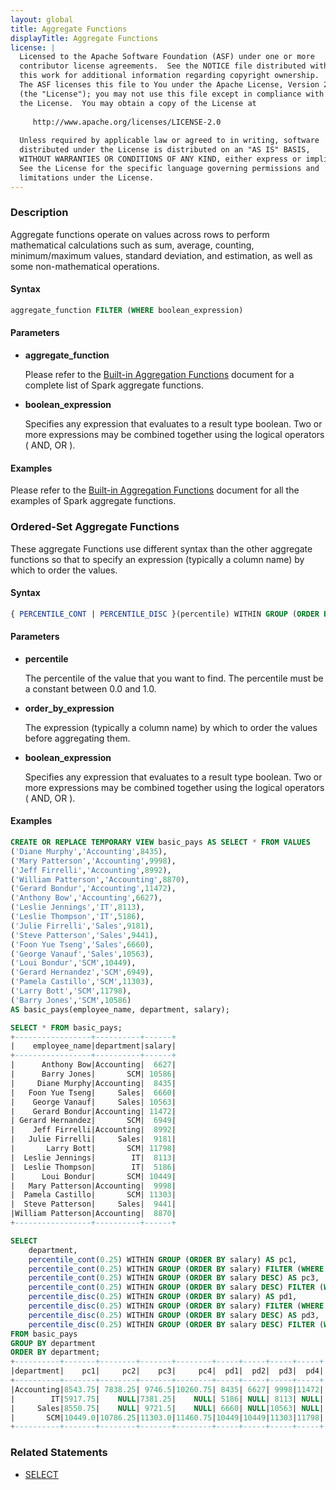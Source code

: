 ```yaml
---
layout: global
title: Aggregate Functions
displayTitle: Aggregate Functions
license: |
  Licensed to the Apache Software Foundation (ASF) under one or more
  contributor license agreements.  See the NOTICE file distributed with
  this work for additional information regarding copyright ownership.
  The ASF licenses this file to You under the Apache License, Version 2.0
  (the "License"); you may not use this file except in compliance with
  the License.  You may obtain a copy of the License at
 
     http://www.apache.org/licenses/LICENSE-2.0
 
  Unless required by applicable law or agreed to in writing, software
  distributed under the License is distributed on an "AS IS" BASIS,
  WITHOUT WARRANTIES OR CONDITIONS OF ANY KIND, either express or implied.
  See the License for the specific language governing permissions and
  limitations under the License.
---
```


### Description

Aggregate functions operate on values across rows to perform mathematical calculations such as sum, average, counting, minimum/maximum values, standard deviation, and estimation, as well as some non-mathematical operations.

#### Syntax

```sql
aggregate_function FILTER (WHERE boolean_expression)
```

#### Parameters

* **aggregate_function**

    Please refer to the [Built-in Aggregation Functions](sql-ref-functions-builtin.html#aggregate-functions) document for a complete list of Spark aggregate functions.

* **boolean_expression**

    Specifies any expression that evaluates to a result type boolean. Two or more expressions may be combined together using the logical operators ( AND, OR ).

#### Examples

Please refer to the [Built-in Aggregation Functions](sql-ref-functions-builtin.html#aggregate-functions) document for all the examples of Spark aggregate functions.

### Ordered-Set Aggregate Functions

These aggregate Functions use different syntax than the other aggregate functions so that to specify an expression (typically a column name) by which to order the values.

#### Syntax

```sql
{ PERCENTILE_CONT | PERCENTILE_DISC }(percentile) WITHIN GROUP (ORDER BY { order_by_expression [ ASC | DESC ] [ NULLS { FIRST | LAST } ] [ , ... ] }) FILTER (WHERE boolean_expression)
```

#### Parameters

* **percentile**

    The percentile of the value that you want to find. The percentile must be a constant between 0.0 and 1.0.

* **order_by_expression**

    The expression (typically a column name) by which to order the values before aggregating them.

* **boolean_expression**

    Specifies any expression that evaluates to a result type boolean. Two or more expressions may be combined together using the logical operators ( AND, OR ).

#### Examples

```sql
CREATE OR REPLACE TEMPORARY VIEW basic_pays AS SELECT * FROM VALUES
('Diane Murphy','Accounting',8435),
('Mary Patterson','Accounting',9998),
('Jeff Firrelli','Accounting',8992),
('William Patterson','Accounting',8870),
('Gerard Bondur','Accounting',11472),
('Anthony Bow','Accounting',6627),
('Leslie Jennings','IT',8113),
('Leslie Thompson','IT',5186),
('Julie Firrelli','Sales',9181),
('Steve Patterson','Sales',9441),
('Foon Yue Tseng','Sales',6660),
('George Vanauf','Sales',10563),
('Loui Bondur','SCM',10449),
('Gerard Hernandez','SCM',6949),
('Pamela Castillo','SCM',11303),
('Larry Bott','SCM',11798),
('Barry Jones','SCM',10586)
AS basic_pays(employee_name, department, salary);

SELECT * FROM basic_pays;
+-----------------+----------+------+
|    employee_name|department|salary|
+-----------------+----------+------+
|      Anthony Bow|Accounting|	6627|
|      Barry Jones|       SCM| 10586|
|     Diane Murphy|Accounting|	8435|
|   Foon Yue Tseng|     Sales|	6660|
|    George Vanauf|     Sales| 10563|
|    Gerard Bondur|Accounting| 11472|
| Gerard Hernandez|       SCM|	6949|
|    Jeff Firrelli|Accounting|	8992|
|   Julie Firrelli|     Sales|	9181|
|       Larry Bott|       SCM| 11798|
|  Leslie Jennings|        IT|	8113|
|  Leslie Thompson|        IT|	5186|
|      Loui Bondur|       SCM| 10449|
|   Mary Patterson|Accounting|	9998|
|  Pamela Castillo|       SCM| 11303|
|  Steve Patterson|     Sales|	9441|
|William Patterson|Accounting|	8870|
+-----------------+----------+------+

SELECT
    department,
    percentile_cont(0.25) WITHIN GROUP (ORDER BY salary) AS pc1,
    percentile_cont(0.25) WITHIN GROUP (ORDER BY salary) FILTER (WHERE employee_name LIKE '%Bo%') AS pc2,
    percentile_cont(0.25) WITHIN GROUP (ORDER BY salary DESC) AS pc3,
    percentile_cont(0.25) WITHIN GROUP (ORDER BY salary DESC) FILTER (WHERE employee_name LIKE '%Bo%') AS pc4,
    percentile_disc(0.25) WITHIN GROUP (ORDER BY salary) AS pd1,
    percentile_disc(0.25) WITHIN GROUP (ORDER BY salary) FILTER (WHERE employee_name LIKE '%Bo%') AS pd2,
    percentile_disc(0.25) WITHIN GROUP (ORDER BY salary DESC) AS pd3,
    percentile_disc(0.25) WITHIN GROUP (ORDER BY salary DESC) FILTER (WHERE employee_name LIKE '%Bo%') AS pd4
FROM basic_pays
GROUP BY department
ORDER BY department;
+----------+-------+--------+-------+--------+-----+-----+-----+-----+
|department|    pc1|     pc2|    pc3|     pc4|  pd1|  pd2|  pd3|  pd4|
+----------+-------+--------+-------+--------+-----+-----+-----+-----+
|Accounting|8543.75| 7838.25| 9746.5|10260.75| 8435| 6627| 9998|11472|
|        IT|5917.75|    NULL|7381.25|    NULL| 5186| NULL| 8113| NULL|
|     Sales|8550.75|    NULL| 9721.5|    NULL| 6660| NULL|10563| NULL|
|       SCM|10449.0|10786.25|11303.0|11460.75|10449|10449|11303|11798|
+----------+-------+--------+-------+--------+-----+-----+-----+-----+
```

### Related Statements

* [SELECT](sql-ref-syntax-qry-select.html)
